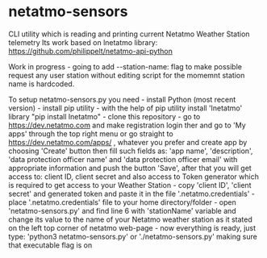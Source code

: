 # netatmo-sensors
CLI utility which is reading and printing current Netatmo Weather Station telemetry
Its work based on lnetatmo library: https://github.com/philippelt/netatmo-api-python

Work in progress
    - going to add --station-name: flag to make possible request any user station without editing script
    for the momemnt station name is hardcoded. 

To setup netatmo-sensors.py you need
    - install Python (most recent version)
    - install pip utility
    - with the help of pip utility install 'lnetatmo' library
        "pip install lnetatmo"
    - clone this repository
    - go to https://dev.netatmo.com and make registration
        login ther and go to 'My apps' through the top right menu
        or go straight to https://dev.netatmo.com/apps/ , whatever you prefer
        and create app by choosing 'Create' button
        then fill such fields as: 'app name', 'description', 'data protection officer name' and 'data protection officer email' with appropriate information
        and push the button 'Save', after that you will get access to: client ID, client secret
        and also access to Token generator which is required to get access to your Weather Station
    - copy 'client ID', 'client secret' and generated token and paste it in the file '.netatmo.credentials'
    - place '.netatmo.credentials' file to your home directory/folder
    - open 'netatmo-sensors.py' and find line 6 with 'stationName' variable and change its value to the name of your Netatmo weather station as it stated
      on the left top corner of netatmo web-page
    - now everything is ready, just type: 'python3 netatmo-sensors.py' or './netatmo-sensors.py' making sure that executable flag is on

